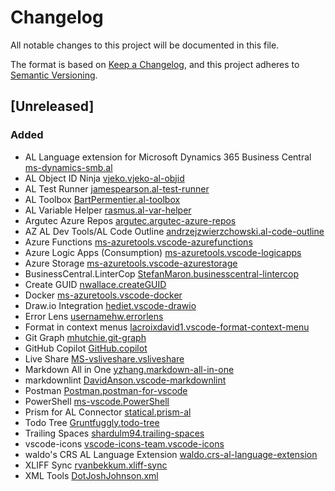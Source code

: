 # Changelog

All notable changes to this project will be documented in this file.

The format is based on [Keep a Changelog](https://keepachangelog.com/en/1.0.0/),
and this project adheres to [Semantic Versioning](https://semver.org/spec/v2.0.0.html).

## [Unreleased]

### Added

- AL Language extension for Microsoft Dynamics 365 Business Central [ms-dynamics-smb.al](https://marketplace.visualstudio.com/items?itemName=ms-dynamics-smb.al)
- AL Object ID Ninja [vjeko.vjeko-al-objid](https://marketplace.visualstudio.com/items?itemName=vjeko.vjeko-al-objid)
- AL Test Runner [jamespearson.al-test-runner](https://marketplace.visualstudio.com/items?itemName=jamespearson.al-test-runner)
- AL Toolbox [BartPermentier.al-toolbox](https://marketplace.visualstudio.com/items?itemName=BartPermentier.al-toolbox)
- AL Variable Helper [rasmus.al-var-helper](https://marketplace.visualstudio.com/items?itemName=rasmus.al-var-helper)
- Argutec Azure Repos [argutec.argutec-azure-repos](https://marketplace.visualstudio.com/items?itemName=argutec.argutec-azure-repos)
- AZ AL Dev Tools/AL Code Outline [andrzejzwierzchowski.al-code-outline](https://marketplace.visualstudio.com/items?itemName=andrzejzwierzchowski.al-code-outline)
- Azure Functions [ms-azuretools.vscode-azurefunctions](https://marketplace.visualstudio.com/items?itemName=ms-azuretools.vscode-azurefunctions)
- Azure Logic Apps (Consumption) [ms-azuretools.vscode-logicapps](https://marketplace.visualstudio.com/items?itemName=ms-azuretools.vscode-logicapps)
- Azure Storage [ms-azuretools.vscode-azurestorage](https://marketplace.visualstudio.com/items?itemName=ms-azuretools.vscode-azurestorage)
- BusinessCentral.LinterCop [StefanMaron.businesscentral-lintercop](https://marketplace.visualstudio.com/items?itemName=StefanMaron.businesscentral-lintercop)
- Create GUID [nwallace.createGUID](https://marketplace.visualstudio.com/items?itemName=nwallace.createGUID)
- Docker [ms-azuretools.vscode-docker](https://marketplace.visualstudio.com/items?itemName=ms-azuretools.vscode-docker)
- Draw.io Integration [hediet.vscode-drawio](https://marketplace.visualstudio.com/items?itemName=hediet.vscode-drawio)
- Error Lens [usernamehw.errorlens](https://marketplace.visualstudio.com/items?itemName=usernamehw.errorlens)
- Format in context menus [lacroixdavid1.vscode-format-context-menu](https://marketplace.visualstudio.com/items?itemName=lacroixdavid1.vscode-format-context-menu)
- Git Graph [mhutchie.git-graph](https://marketplace.visualstudio.com/items?itemName=mhutchie.git-graph)
- GitHub Copilot [GitHub.copilot](https://marketplace.visualstudio.com/items?itemName=GitHub.copilot)
- Live Share [MS-vsliveshare.vsliveshare](https://marketplace.visualstudio.com/items?itemName=MS-vsliveshare.vsliveshare)
- Markdown All in One [yzhang.markdown-all-in-one](https://marketplace.visualstudio.com/items?itemName=yzhang.markdown-all-in-one)
- markdownlint [DavidAnson.vscode-markdownlint](https://marketplace.visualstudio.com/items?itemName=DavidAnson.vscode-markdownlint)
- Postman [Postman.postman-for-vscode](https://marketplace.visualstudio.com/items?itemName=Postman.postman-for-vscode)
- PowerShell [ms-vscode.PowerShell](https://marketplace.visualstudio.com/items?itemName=ms-vscode.PowerShell)
- Prism for AL Connector [statical.prism-al](https://marketplace.visualstudio.com/items?itemName=statical.prism-al)
- Todo Tree [Gruntfuggly.todo-tree](https://marketplace.visualstudio.com/items?itemName=Gruntfuggly.todo-tree)
- Trailing Spaces [shardulm94.trailing-spaces](https://marketplace.visualstudio.com/items?itemName=shardulm94.trailing-spaces)
- vscode-icons [vscode-icons-team.vscode-icons](https://marketplace.visualstudio.com/items?itemName=vscode-icons-team.vscode-icons)
- waldo's CRS AL Language Extension [waldo.crs-al-language-extension](https://marketplace.visualstudio.com/items?itemName=waldo.crs-al-language-extension)
- XLIFF Sync [rvanbekkum.xliff-sync](https://marketplace.visualstudio.com/items?itemName=rvanbekkum.xliff-sync)
- XML Tools [DotJoshJohnson.xml](https://marketplace.visualstudio.com/items?itemName=DotJoshJohnson.xml)
